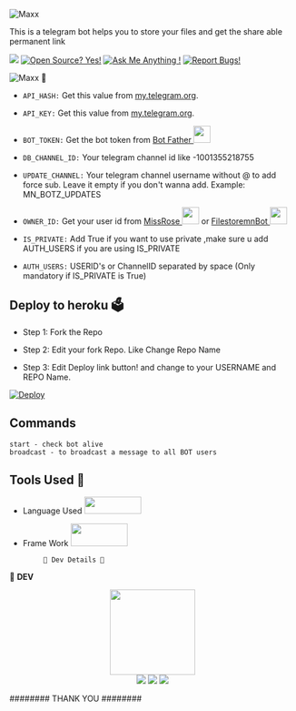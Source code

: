 
![Maxx](https://telegra.ph/file/73f9f4e1d7929c3163235.png)

This is a telegram bot helps you to store your files and get the share able permanent link 

<a href="https://t.me/File_store_mn_Bot"><img src="https://img.shields.io/badge/Telegram-Bot-blue.svg?logo=telegram"></a>
[![Open Source? Yes!](https://badgen.net/badge/Open%20Source%20%3F/Yes/yellow?icon=github)](https://github.com/Whitedeviljoypow/TG-FILE-STORE-BOT)
[![Ask Me Anything !](https://img.shields.io/badge/🤔%20Ask%20me-anything-1abc9c.svg)](https://t.me/whitedeviljoypow)
[![Report Bugs!](https://badgen.net/badge/🐞%20Report%20/Bugs/red)](https://t.me/MN_BOTZ_UPDATES)

![Maxx](https://telegra.ph/file/033408792afc4d4f1f8f6.png) 🤖

- `API_HASH:` Get this value from [my.telegram.org](https://my.telegram.org).

- `API_KEY:` Get this value from [my.telegram.org](https://my.telegram.org).

- `BOT_TOKEN:` Get the bot token from [Bot Father <img src="https://telegra.ph/file/8d80c13110506bf1cb58e.jpg" width="30" height="30">](https://telegram.dog/BotFather)

- `DB_CHANNEL_ID:` Your telegram channel id like -1001355218755

- `UPDATE_CHANNEL:` Your telegram channel username without @ to add force sub. Leave it empty if you don't wanna add. Example: MN_BOTZ_UPDATES

- `OWNER_ID:` Get your user id from [MissRose <img src="https://telegra.ph/file/0a36032bd2221c8d4209d.jpg" width="30" height="30">](https://telegram.dog/MissRose_bot) or [FilestoremnBot <img src="https://telegra.ph/file/ae6dc68114f35bcbdd62b.jpg" width="30" height="30">](https://t.me/File_store_mn_Bot)

- `IS_PRIVATE:` Add True if you want to use private ,make sure u add AUTH_USERS if you are using IS_PRIVATE

- `AUTH_USERS:` USERID's or ChannelID separated by space (Only mandatory if IS_PRIVATE is True)

## Deploy to heroku 🗳

- Step 1: Fork the Repo

- Step 2: Edit your fork Repo. Like Change Repo Name

- Step 3: Edit Deploy link button! and change to your USERNAME and REPO Name.


[![Deploy](https://www.herokucdn.com/deploy/button.svg)](https://heroku.com/deploy?template=https://github.com/Whitedeviljoypow/TG-FILE-STORE-BOT)

## Commands
```
start - check bot alive
broadcast - to broadcast a message to all BOT users
```

## Tools Used 🧰
- Language Used [<img src="https://telegra.ph/file/960ed8709acaf8c68b894.jpg" width="100" height="30">](https://www.python.org/)
- Frame Work [<img src="https://telegra.ph/file/804f06d1590f7619a63ed.jpg" width="100" height="40">](https://github.com/pyrogram/pyrogram)

           👲 Dev Details 👲

👲 <b>DEV</b>

<p align="middle">
<img src="https://telegra.ph/file/6e56d5a681a8ac322a48d.jpg" width="150" height="150"><br>
<img src="https://badgen.net/badge/Name/꧁☬🅦нιƬê⚚🅓є√ⅰɩ☬꧂/FF33FF?icon=awesome&labelColor=0080FF"></a>
<img src="https://badgen.net/badge/Skills/python/purple?icon=terminal&labelColor=red"></a>
<a href="https://t.me/whitedeviljoypow"><img src="https://img.shields.io/badge/Telegram-Bot-blue.svg?logo=telegram"></a>
<a href="https://github.com/Whitedeviljoypow><img src="https://badgen.net/badge/Follow%20on%20/GitHub/80FF00?icon=github&labelColor=black"></a>
<p align="left">
</p>

               
######## THANK YOU ########






